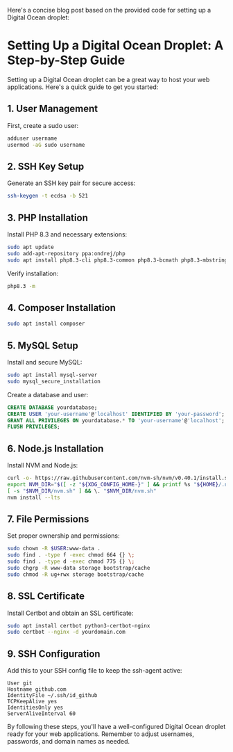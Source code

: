 Here's a concise blog post based on the provided code for setting up a Digital Ocean droplet:

# Setting Up a Digital Ocean Droplet: A Step-by-Step Guide

Setting up a Digital Ocean droplet can be a great way to host your web applications. Here's a quick guide to get you started:

## 1. User Management
First, create a sudo user:
```bash
adduser username
usermod -aG sudo username
```

## 2. SSH Key Setup
Generate an SSH key pair for secure access:
```bash
ssh-keygen -t ecdsa -b 521
```

## 3. PHP Installation
Install PHP 8.3 and necessary extensions:
```bash
sudo apt update
sudo add-apt-repository ppa:ondrej/php
sudo apt install php8.3-cli php8.3-common php8.3-bcmath php8.3-mbstring php8.3-xml php8.3-curl php8.3-gd php8.3-zip php8.3-mysql
```

Verify installation:
```bash
php8.3 -m
```

## 4. Composer Installation
```bash
sudo apt install composer
```

## 5. MySQL Setup
Install and secure MySQL:
```bash
sudo apt install mysql-server
sudo mysql_secure_installation
```

Create a database and user:
```sql
CREATE DATABASE yourdatabase;
CREATE USER 'your-username'@'localhost' IDENTIFIED BY 'your-password';
GRANT ALL PRIVILEGES ON yourdatabase.* TO 'your-username'@'localhost';
FLUSH PRIVILEGES;
```

## 6. Node.js Installation
Install NVM and Node.js:
```bash
curl -o- https://raw.githubusercontent.com/nvm-sh/nvm/v0.40.1/install.sh | bash
export NVM_DIR="$([ -z "${XDG_CONFIG_HOME-}" ] && printf %s "${HOME}/.nvm" || printf %s "${XDG_CONFIG_HOME}/nvm")"
[ -s "$NVM_DIR/nvm.sh" ] && \. "$NVM_DIR/nvm.sh"
nvm install --lts
```

## 7. File Permissions
Set proper ownership and permissions:
```bash
sudo chown -R $USER:www-data .
sudo find . -type f -exec chmod 664 {} \;
sudo find . -type d -exec chmod 775 {} \;
sudo chgrp -R www-data storage bootstrap/cache
sudo chmod -R ug+rwx storage bootstrap/cache
```

## 8. SSL Certificate
Install Certbot and obtain an SSL certificate:
```bash
sudo apt install certbot python3-certbot-nginx
sudo certbot --nginx -d yourdomain.com
```

## 9. SSH Configuration
Add this to your SSH config file to keep the ssh-agent active:
```
User git
Hostname github.com
IdentityFile ~/.ssh/id_github
TCPKeepAlive yes
IdentitiesOnly yes
ServerAliveInterval 60
```

By following these steps, you'll have a well-configured Digital Ocean droplet ready for your web applications. Remember to adjust usernames, passwords, and domain names as needed.
